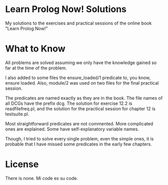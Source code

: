 # Learn Prolog Now! Solutions
My solutions to the exercises and practical sessions of the online book "Learn Prolog Now!"

# What to Know
All problems are solved assuming we only have the knowledge gained so far at the time of the problem.

I also added to some files the ensure_loaded/1 predicate to, you know, ensure loaded.
Also, module/2 was used on two files for the final practical session.

The predicates are named exactly as they are in the book. The file names of all DCGs have the prefix dcg.
The solution for exercise 12.2 is readfilefreq.pl, and the solution for the practical session for chapter 12 is testsuite.pl.

Most straightforward predicates are not commented. More complicated ones are explained. Some have self-explanatory variable names.

Though, I tried to solve every single problem, even the simple ones, it is probable that I have missed some predicates in the early few chapters.

# License
There is none. Mi code es su code.
